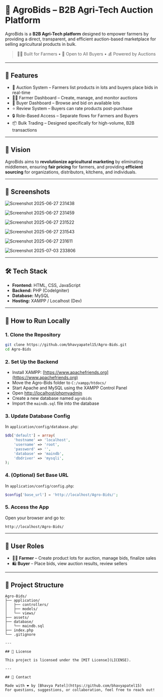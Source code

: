 # 🌾 AgroBids – B2B Agri-Tech Auction Platform

AgroBids is a **B2B Agri-Tech platform** designed to empower farmers by providing a direct, transparent, and efficient auction-based marketplace for selling agricultural products in bulk.

> 🧑‍🌾 Built for Farmers • 🏢 Open to All Buyers • 💰 Powered by Auctions

---

## 🚀 Features

- 🔄 Auction System – Farmers list products in lots and buyers place bids in real-time  
- 🧑‍🌾 Farmer Dashboard – Create, manage, and monitor auctions  
- 🛒 Buyer Dashboard – Browse and bid on available lots  
- ⭐ Review System – Buyers can rate products post-purchase  
- 🔒 Role-Based Access – Separate flows for Farmers and Buyers  
- 📦 Bulk Trading – Designed specifically for high-volume, B2B transactions  

---

## 🎯 Vision

AgroBids aims to **revolutionize agricultural marketing** by eliminating middlemen, ensuring **fair pricing** for farmers, and providing **efficient sourcing** for organizations, distributors, kitchens, and individuals.

---

## 📸 Screenshots
![Screenshot 2025-06-27 231438](https://github.com/user-attachments/assets/a9dadf70-2124-46cb-ad39-9bc768691a28)

![Screenshot 2025-06-27 231459](https://github.com/user-attachments/assets/89f95bbe-bda0-4ef7-8c64-83c97b2b7af0)

![Screenshot 2025-06-27 231522](https://github.com/user-attachments/assets/e2bcbc46-2646-4bdf-b98a-e233535c17f9)

![Screenshot 2025-06-27 231543](https://github.com/user-attachments/assets/fb168202-68e4-4d41-af94-168233e23847)

![Screenshot 2025-06-27 231611](https://github.com/user-attachments/assets/189f8c78-4cc1-4924-bd2b-c2e1d94749f3)

![Screenshot 2025-07-03 233806](https://github.com/user-attachments/assets/3b9025d2-ce9b-4928-b8e5-657dfdb6e8b0)

---
## 🛠 Tech Stack


- **Frontend:** HTML, CSS, JavaScript  
- **Backend:** PHP (CodeIgniter)  
- **Database:** MySQL  
- **Hosting:** XAMPP / Localhost (Dev)  

---

## 🧪 How to Run Locally

### 1. Clone the Repository

```bash
git clone https://github.com/bhavyapatel15/Agro-Bids.git
cd Agro-Bids
```

### 2. Set Up the Backend

- Install XAMPP: [https://www.apachefriends.org](https://www.apachefriends.org)
- Move the Agro-Bids folder to `C:/xampp/htdocs/`
- Start Apache and MySQL using the XAMPP Control Panel
- Open [http://localhost/phpmyadmin](http://localhost/phpmyadmin)
- Create a new database named `agrobids`
- Import the `maindb.sql` file into the database

### 3. Update Database Config

In `application/config/database.php`:

```php
$db['default'] = array(
    'hostname' => 'localhost',
    'username' => 'root',
    'password' => '',
    'database' => 'maindb',
    'dbdriver' => 'mysqli',
);
```

### 4. (Optional) Set Base URL

In `application/config/config.php`:

```php
$config['base_url'] = 'http://localhost/Agro-Bids/';
```

### 5. Access the App

Open your browser and go to:
```
http://localhost/Agro-Bids/
```

---

## 👤 User Roles

- 👨‍🌾 **Farmer** – Create product lots for auction, manage bids, finalize sales  
- 🛍 **Buyer** – Place bids, view auction results, review sellers  

---

## 📂 Project Structure

```
Agro-Bids/
├── application/
│   ├── controllers/
│   ├── models/
│   └── views/
├── assets/
├── database/
│   └── maindb.sql
├── index.php
└── .gitignore

---

## 📄 License

This project is licensed under the [MIT License](LICENSE).

---

## 📧 Contact

Made with ❤️ by [Bhavya Patel](https://github.com/bhavyapatel15)  
For questions, suggestions, or collaboration, feel free to reach out!
